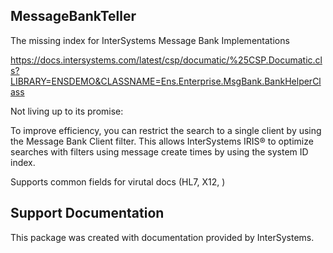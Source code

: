 ## MessageBankTeller
The missing index for InterSystems Message Bank Implementations  

https://docs.intersystems.com/latest/csp/documatic/%25CSP.Documatic.cls?LIBRARY=ENSDEMO&CLASSNAME=Ens.Enterprise.MsgBank.BankHelperClass

Not living up to its promise:

To improve efficiency, you can restrict the search to a single client by using the Message Bank Client filter. This allows InterSystems IRIS® to optimize searches with filters using message create times by using the system ID index.



Supports common fields for virutal docs (HL7, X12, )


## Support Documentation
This package was created with documentation provided by InterSystems.






